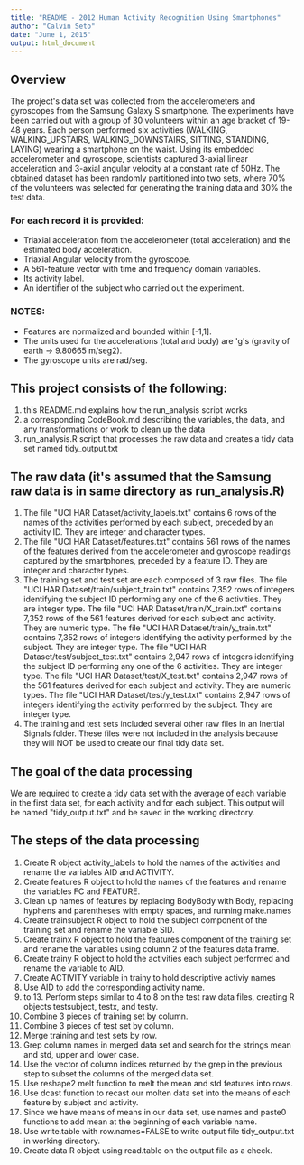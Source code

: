 ```yaml
---
title: "README - 2012 Human Activity Recognition Using Smartphones"
author: "Calvin Seto"
date: "June 1, 2015"
output: html_document
---
```


## Overview
The project's data set was collected from the accelerometers and gyroscopes from the Samsung Galaxy S smartphone.
The experiments have been carried out with a group of 30 volunteers within an age bracket of 19-48 years. Each person performed six activities (WALKING, WALKING_UPSTAIRS, WALKING_DOWNSTAIRS, SITTING, STANDING, LAYING) wearing a smartphone on the waist. Using its embedded accelerometer and gyroscope, scientists captured 3-axial linear acceleration and 3-axial angular velocity at a constant rate of 50Hz.  The obtained dataset has been randomly partitioned into two sets, where 70% of the volunteers was selected for generating the training data and 30% the test data.

### For each record it is provided:
- Triaxial acceleration from the accelerometer (total acceleration) and the estimated body acceleration.
- Triaxial Angular velocity from the gyroscope. 
- A 561-feature vector with time and frequency domain variables.
- Its activity label. 
- An identifier of the subject who carried out the experiment.

### NOTES:
- Features are normalized and bounded within [-1,1].
- The units used for the accelerations (total and body) are 'g's (gravity of earth -> 9.80665 m/seg2).
- The gyroscope units are rad/seg.

## This project consists of the following:
1. this README.md explains how the run_analysis script works
2. a corresponding CodeBook.md describing the variables, the data, and any transformations or work to clean up the data
3. run_analysis.R script that processes the raw data and creates a tidy data set named tidy_output.txt

## The raw data (it's assumed that the Samsung raw data is in same directory as run_analysis.R)
1. The file "UCI HAR Dataset/activity_labels.txt" contains 6 rows of the names of the activities performed by each subject, preceded by an activity ID.  They are integer and character types.
2. The file "UCI HAR Dataset/features.txt" contains 561 rows of the names of the features derived from the accelerometer and gyroscope readings captured by the smartphones, preceded by a feature ID.  They are integer and character types.
3. The training set and test set are each composed of 3 raw files.
The file "UCI HAR Dataset/train/subject_train.txt" contains 7,352 rows of integers identifying the subject ID performing any one of the 6 activities.  They are integer type.
The file "UCI HAR Dataset/train/X_train.txt" contains 7,352 rows of the 561 features derived for each subject and activity.  They are numeric type.
The file "UCI HAR Dataset/train/y_train.txt" contains 7,352 rows of integers identifying the activity performed by the subject.  They are integer type.
The file "UCI HAR Dataset/test/subject_test.txt" contains 2,947 rows of integers identifying the subject ID performing any one of the 6 activities.  They are integer type.
The file "UCI HAR Dataset/test/X_test.txt" contains 2,947 rows of the 561 features derived for each subject and activity.  They are numeric types.
The file "UCI HAR Dataset/test/y_test.txt" contains 2,947 rows of integers identifying the activity performed by the subject.  They are integer type.
4. The training and test sets included several other raw files in an Inertial Signals folder.  These files were not included in the analysis because they will NOT be used to create our final tidy data set.

## The goal of the data processing
We are required to create a tidy data set with the average of each variable in the first data set, for each activity and for each subject.  This output will be named "tidy_output.txt" and be saved in the working directory.

## The steps of the data processing
1. Create R object activity_labels to hold the names of the activities and rename the variables AID and ACTIVITY.
2. Create features R object to hold the names of the features and rename the variables FC and FEATURE.
3. Clean up names of features by replacing BodyBody with Body, replacing hyphens and parentheses with empty spaces, and running make.names
4. Create trainsubject R object to hold the subject component of the training set and rename the variable SID.
5. Create trainx R object to hold the features component of the training set and rename the variables using column 2 of the features data frame.
6. Create trainy R object to hold the activities each subject performed and rename the variable to AID.
7. Create ACTIVITY variable in trainy to hold descriptive activiy names
8. Use AID to add the corresponding activity name.
9. to 13. Perform steps similar to 4 to 8 on the test raw data files, creating R objects testsubject, testx, and testy.
10. Combine 3 pieces of training set by column.
11. Combine 3 pieces of test set by column.
12. Merge training and test sets by row.
13. Grep column names in merged data set and search for the strings mean and std, upper and lower case.
14. Use the vector of column indices returned by the grep in the previous step to subset the columns of the merged data set.
15. Use reshape2 melt function to melt the mean and std features into rows.
16. Use dcast function to recast our molten data set into the means of each feature by subject and activity.
17. Since we have means of means in our data set, use names and paste0 functions to add mean at the beginning of each variable name.
18. Use write.table with row.names=FALSE to write output file tidy_output.txt in working directory.
19. Create data R object using read.table on the output file as a check.

